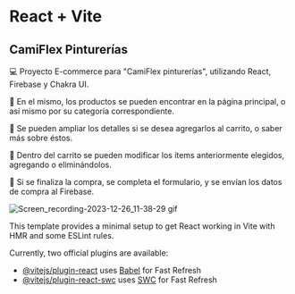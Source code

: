 # React + Vite
## CamiFlex Pinturerías
:computer: Proyecto E-commerce para "CamiFlex pinturerías", utilizando React, Firebase y Chakra UI.


:red_circle: En el mismo, los productos se pueden encontrar en la página principal, o así mismo por su categoría correspondiente.


:red_circle: Se pueden ampliar los detalles si se desea agregarlos al carrito, o saber más sobre éstos.


:red_circle: Dentro del carrito se pueden modificar los ítems anteriormente elegidos, agregando o eliminándolos.


:red_circle: Si se finaliza la compra, se completa el formulario, y se envían los datos de compra al Firebase.

![Screen_recording-2023-12-26_11-38-29 gif](https://github.com/AgustinaMontecchia/cursoReact/assets/110697047/93538f44-38c5-4ea5-9b4f-a9f94c793037)


This template provides a minimal setup to get React working in Vite with HMR and some ESLint rules.

Currently, two official plugins are available:

- [@vitejs/plugin-react](https://github.com/vitejs/vite-plugin-react/blob/main/packages/plugin-react/README.md) uses [Babel](https://babeljs.io/) for Fast Refresh
- [@vitejs/plugin-react-swc](https://github.com/vitejs/vite-plugin-react-swc) uses [SWC](https://swc.rs/) for Fast Refresh
